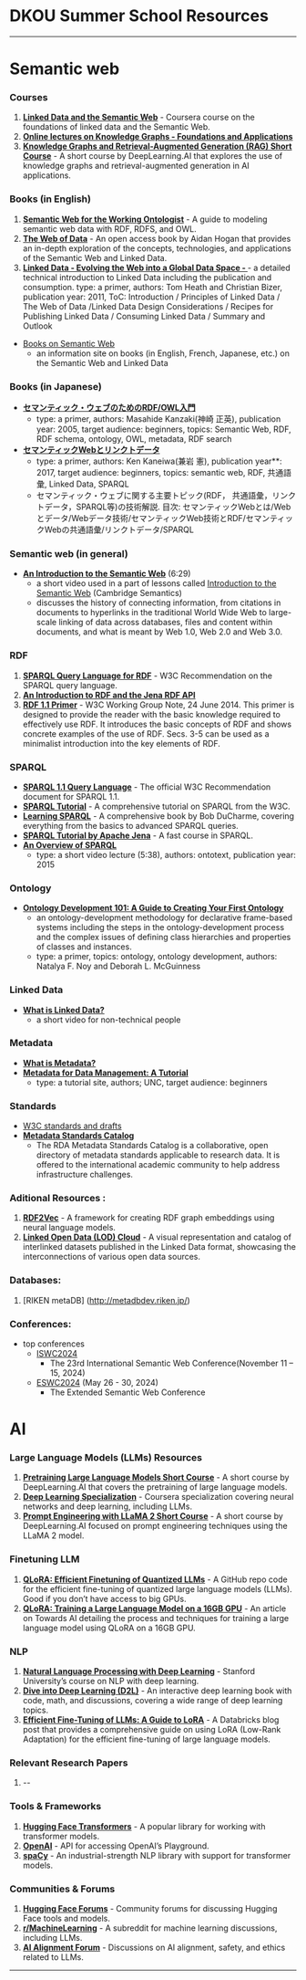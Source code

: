 # DKOU Summer School Resources
---

# Semantic web



### Courses
1. **[Linked Data and the Semantic Web](https://www.coursera.org/learn/web-data)** - Coursera course on the foundations of linked data and the Semantic Web.
2. **[Online lectures on Knowledge Graphs - Foundations and Applications](https://www.youtube.com/watch?v=CiU1sMbL3k4&list=PLNXdQl4kBgzubTOfY5cbtxZCgg9UTe-uF&pp=iAQB)**
3. **[Knowledge Graphs and Retrieval-Augmented Generation (RAG) Short Course](https://www.deeplearning.ai/short-courses/knowledge-graphs-rag/)** - A short course by DeepLearning.AI that explores the use of knowledge graphs and retrieval-augmented generation in AI applications.

### Books (in English)
1. **[Semantic Web for the Working Ontologist](https://www.sciencedirect.com/book/9780123859655/semantic-web-for-the-working-ontologist)** - A guide to modeling semantic web data with RDF, RDFS, and OWL.
2. **[The Web of Data](https://aidanhogan.com/wodata/book.pdf)** - An open access book by Aidan Hogan that provides an in-depth exploration of the concepts, technologies, and applications of the Semantic Web and Linked Data.
3. **[Linked Data - Evolving the Web into a Global Data Space - ](https://link.springer.com/book/10.1007/978-3-031-79432-2)** - a detailed technical introduction to Linked Data including the publication and consumption. type: a primer, authors: Tom Heath and Christian Bizer, publication year: 2011, ToC: Introduction / Principles of Linked Data / The Web of Data /Linked Data Design Considerations / Recipes for Publishing Linked Data / Consuming Linked Data / Summary and Outlook

- [Books on Semantic Web](https://www.w3.org/2001/sw/wiki/Books)
  - an information site on books (in English, French, Japanese, etc.) on the Semantic Web and Linked Data


### Books (in Japanese)
- **[セマンティック・ウェブのためのRDF/OWL入門](https://www.morikita.co.jp/books/mid/082931)**
  - type: a primer, authors: Masahide Kanzaki(神崎 正英), publication year: 2005, target audience: beginners, topics: Semantic Web, RDF, RDF schema, ontology, OWL, metadata, RDF search
- **[セマンティックWebとリンクトデータ](https://www.coronasha.co.jp/np/isbn/9784339028690/)**
  - type: a primer, authors: Ken Kaneiwa(兼岩 憲), publication year**: 2017, target audience: beginners, topics: semantic web, RDF, 共通語彙, Linked Data, SPARQL
  - セマンティック・ウェブに関する主要トピック(RDF， 共通語彙，リンクトデータ，SPARQL等)の技術解説. 目次: セマンティックWebとは/Webとデータ/Webデータ技術/セマンティックWeb技術とRDF/セマンティックWebの共通語彙/リンクトデータ/SPARQL

### Semantic web (in general) 
- **[An Introduction to the Semantic Web](https://youtu.be/V6BR9DrmUQA?si=gAOf2ttWUUjbeSoV)** (6:29)
  - a short video used in a part of lessons called [Introduction to the Semantic Web](https://cambridgesemantics.com/blog/semantic-university/intro-semantic-web/) (Cambridge Semantics)
  - discusses the history of connecting information, from citations in documents to hyperlinks in the traditional World Wide Web to large-scale linking of data across databases, files and content within documents, and what is meant by Web 1.0, Web 2.0 and Web 3.0.


### RDF
1. **[SPARQL Query Language for RDF](https://www.w3.org/TR/rdf-sparql-query/)** - W3C Recommendation on the SPARQL query language.
2. **[An Introduction to RDF and the Jena RDF API](https://jena.apache.org/tutorials/rdf_api.html)**
3. **[RDF 1.1 Primer](https://www.w3.org/TR/rdf11-primer/)** - W3C Working Group Note, 24 June 2014. This primer is designed to provide the reader with the basic knowledge required to effectively use RDF. It introduces the basic concepts of RDF and shows concrete examples of the use of RDF. Secs. 3-5 can be used as a minimalist introduction into the key elements of RDF. 

### SPARQL
- **[SPARQL 1.1 Query Language](https://www.w3.org/TR/sparql11-query/)** - The official W3C Recommendation document for SPARQL 1.1.
- **[SPARQL Tutorial](https://www.w3.org/TR/sparql11-query/#sparqlIntro)** - A comprehensive tutorial on SPARQL from the W3C.
- **[Learning SPARQL](http://www.learningsparql.com/)** - A comprehensive book by Bob DuCharme, covering everything from the basics to advanced SPARQL queries.
- **[SPARQL Tutorial by Apache Jena](https://jena.apache.org/tutorials/sparql.html)** - A fast course in SPARQL.
- **[An Overview of SPARQL](https://www.youtube.com/watch?v=L_eB7Z84M4c)**
  - type: a short video lecture (5:38), authors: ontotext, publication year: 2015

### Ontology
- **[Ontology Development 101: A Guide to Creating Your First Ontology](https://protege.stanford.edu/publications/ontology_development/ontology101.pdf)**
  - an ontology-development methodology for declarative frame-based systems including the steps in the ontology-development process and the complex issues of defining class hierarchies and properties of classes and instances.
  - type: a primer, topics: ontology, ontology development, authors: Natalya F. Noy and Deborah L. McGuinness

### Linked Data
- **[What is Linked Data?](https://www.youtube.com/watch?v=4x_xzT5eF5Q)**
  - a short video for non-technical people

### Metadata

- **[What is Metadata?](https://www.ontotext.com/knowledgehub/fundamentals/metadata-fundamental/)**
- **[Metadata for Data Management: A Tutorial](https://guides.lib.unc.edu/metadata/home)**
  - type: a tutorial site, authors; UNC, target audience: beginners

 
### Standards
- [W3C standards and drafts](https://www.w3.org/TR/?tags[0]=data)
- **[Metadata Standards Catalog](https://rdamsc.bath.ac.uk/)**
  - The RDA Metadata Standards Catalog is a collaborative, open directory of metadata standards applicable to research data. It is offered to the international academic community to help address infrastructure challenges.

### Aditional Resources :
1. **[RDF2Vec](http://rdf2vec.org/)** - A framework for creating RDF graph embeddings using neural language models.
2. **[Linked Open Data (LOD) Cloud](https://lod-cloud.net/#ipfs)** - A visual representation and catalog of interlinked datasets published in the Linked Data format, showcasing the interconnections of various open data sources.


### Databases:
1. [RIKEN metaDB] (http://metadbdev.riken.jp/)

### Conferences:
- top conferences
  - [ISWC2024](https://iswc2024.semanticweb.org/event/3715c6fc-e2d7-47eb-8c01-5fe4ac589a52/summary)
    - The 23rd International Semantic Web Conference(November 11 – 15, 2024)
  - [ESWC2024](https://2024.eswc-conferences.org/) (May 26 - 30, 2024)
    - The Extended Semantic Web Conference
 
# AI

### Large Language Models (LLMs) Resources
1. **[Pretraining Large Language Models Short Course](https://www.deeplearning.ai/short-courses/pretraining-llms/)** - A short course by DeepLearning.AI that covers the pretraining of large language models.
2. **[Deep Learning Specialization](https://www.coursera.org/specializations/deep-learning)** - Coursera specialization covering neural networks and deep learning, including LLMs.
3. **[Prompt Engineering with LLaMA 2 Short Course](https://www.deeplearning.ai/short-courses/prompt-engineering-with-llama-2/)** - A short course by DeepLearning.AI focused on prompt engineering techniques using the LLaMA 2 model.

### Finetuning LLM 
1. **[QLoRA: Efficient Finetuning of Quantized LLMs](https://github.com/artidoro/qlora)** - A GitHub repo code for the efficient fine-tuning of quantized large language models (LLMs). Good if you don’t have access to big GPUs.
2. **[QLoRA: Training a Large Language Model on a 16GB GPU](https://pub.towardsai.net/qlora-training-a-large-language-model-on-a-16gb-gpu-00ea965667c1)** - An article on Towards AI detailing the process and techniques for training a large language model using QLoRA on a 16GB GPU.

### NLP
1. **[Natural Language Processing with Deep Learning](https://web.stanford.edu/class/cs224n/)** - Stanford University’s course on NLP with deep learning.
2. **[Dive into Deep Learning (D2L)](https://d2l.ai/)** - An interactive deep learning book with code, math, and discussions, covering a wide range of deep learning topics.
3. **[Efficient Fine-Tuning of LLMs: A Guide to LoRA](https://www.databricks.com/blog/efficient-fine-tuning-lora-guide-llms)** - A Databricks blog post that provides a comprehensive guide on using LoRA (Low-Rank Adaptation) for the efficient fine-tuning of large language models.

### Relevant Research Papers
1. --




### Tools & Frameworks
1. **[Hugging Face Transformers](https://huggingface.co/)** - A popular library for working with transformer models.
2. **[OpenAI](https://beta.openai.com/)** - API for accessing OpenAI’s Playground.
3. **[spaCy](https://spacy.io/)** - An industrial-strength NLP library with support for transformer models.

### Communities & Forums
1. **[Hugging Face Forums](https://discuss.huggingface.co/)** - Community forums for discussing Hugging Face tools and models.
2. **[r/MachineLearning](https://www.reddit.com/r/MachineLearning/)** - A subreddit for machine learning discussions, including LLMs.
3. **[AI Alignment Forum](https://www.alignmentforum.org/)** - Discussions on AI alignment, safety, and ethics related to LLMs.




---
